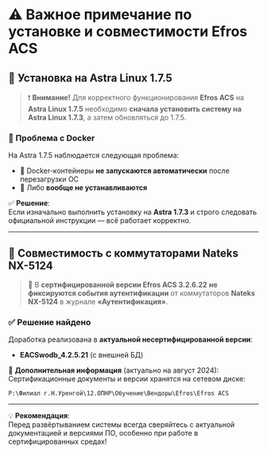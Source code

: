 # ⚠️ Важное примечание по установке и совместимости Efros ACS

## 🐧 Установка на Astra Linux 1.7.5

> ❗ **Внимание!** Для корректного функционирования **Efros ACS** на **Astra Linux 1.7.5** необходимо **сначала установить систему на Astra Linux 1.7.3**, а затем обновляться до 1.7.5.

### 🐳 Проблема с Docker
На Astra 1.7.5 наблюдается следующая проблема:
- 🚫 Docker-контейнеры **не запускаются автоматически** после перезагрузки ОС  
- 🚫 Либо **вообще не устанавливаются**

✅ **Решение**:  
Если изначально выполнить установку на **Astra 1.7.3** и строго следовать официальной инструкции — всё работает корректно.

---

## 🔌 Совместимость с коммутаторами Nateks NX-5124

> 📌 В **сертифицированной версии Efros ACS 3.2.6.22** **не фиксируются события аутентификации** от коммутаторов **Nateks NX-5124** в журнале **«Аутентификация»**.

### ✅ Решение найдено
Доработка реализована в **актуальной несертифицированной версии**:
- **EACSwodb_4.2.5.21** (с внешней БД)

📁 **Дополнительная информация** (актуально на август 2024):  
Сертификационные документы и версии хранятся на сетевом диске:  
```
P:\Филиал г.Н.Уренгой\12.ОПНР\Обучение\Вендоры\Efros\Efros ACS
```

---

💡 **Рекомендация**:  
Перед развёртыванием системы всегда сверяйтесь с актуальной документацией и версиями ПО, особенно при работе в сертифицированных средах!

